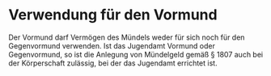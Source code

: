 # Verwendung für den Vormund

Der Vormund darf Vermögen des Mündels weder für sich noch für den Gegenvormund verwenden. Ist das Jugendamt Vormund oder Gegenvormund, so ist die Anlegung von Mündelgeld gemäß § 1807 auch bei der Körperschaft zulässig, bei der das Jugendamt errichtet ist.